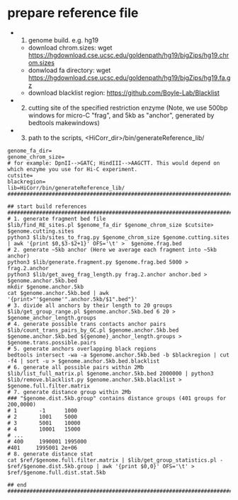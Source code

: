 
# prepare reference file ##########################################################################################
- 1. genome build. e.g. hg19
  - download chrom.sizes: wget https://hgdownload.cse.ucsc.edu/goldenpath/hg19/bigZips/hg19.chrom.sizes
  - donwload fa directory: wget https://hgdownload.cse.ucsc.edu/goldenpath/hg19/bigZips/hg19.fa.gz
  - download blacklist region: https://github.com/Boyle-Lab/Blacklist
- 2. cutting site of the specified restriction enzyme (Note, we use 500bp windows for micro-C "frag", and 5kb as "anchor", generated by bedtools makewindows)
- 3. path to the scripts, <HiCorr_dir>/bin/generateReference_lib/
```
genome_fa_dir=
genome_chrom_size=
# for example: DpnII-->GATC; HindIII-->AAGCTT. This would depend on which enzyme you use for Hi-C experiment. 
cutsite=
blackregion=
lib=HiCorr/bin/generateReference_lib/
###########################################################################################################

## start build references #################################################################################
# 1. generate fragment bed file
$lib/find_RE_sites.pl $genome_fa_dir $genome_chrom_size $cutsite> $genome.cutting.sites 
python3 $lib/sites_to_frag.py $genome_chrom_size $genome.cutting.sites | awk '{print $0,$3-$2+1}' OFS='\t' >  $genome.frag.bed
# 2. generate ~5kb anchor (Here we average each fragment into ~5kb anchor)
python3 $lib/generate.fragment.py $genome.frag.bed 5000 > frag.2.anchor 
python3 $lib/get_aveg_frag_length.py frag.2.anchor anchor.bed > $genome.anchor.5kb.bed
mkdir $genome.anchor.5kb
cat $genome.anchor.5kb.bed | awk '{print>"'$genome'".anchor.5kb/$1".bed"}'
# 3. divide all anchors by their length to 20 groups
$lib/get_group_range.pl $genome.anchor.5kb.bed 6 20 > $genome_anchor_length.groups
# 4. generate possible trans contacts anchor pairs
$lib/count_trans_pairs_by_GC.pl $genome.anchor.5kb.bed $genome.anchor.5kb.bed ${genome}_anchor_length.groups > $genome.trans.possible.pairs
# 5. generate anchors overlapping black regions
bedtools intersect -wa -a $genome.anchor.5kb.bed -b $blackregion | cut -f4 | sort -u > $genome.anchor.5kb.bed.blacklist
# 6. generate all possible pairs within 2Mb
$lib/list_full_matrix.pl $genome.anchor.5kb.bed 2000000 | python3 $lib/remove.blacklist.py $genome.anchor.5kb.blacklist > $genome.full.filter.matrix 
# 7. generate distance group within 2Mb
### "$genome.dist.5kb.group" contains distance groups (401 groups for 200,0000)
# 1       -1      1000
# 2       1001    5000
# 3       5001    10000
# 4       10001   15000
# ...
# 400     1990001 1995000
#401     1995001 2e+06
# 8. generate distance stat 
cat $ref/$genome.full.filter.matrix | $lib/get_group_statistics.pl - $ref/$genome.dist.5kb.group | awk '{print $0,0}' OFS='\t' > $ref/$genome.full.dist.stat.5kb

## end  ####################################################################################################
```
